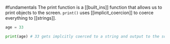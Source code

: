 #fundamentals 
The print function is a [[built_ins]] function that allows us to print objects to the screen. `print()` uses [[implicit_coercion]] to coerce everything to [[strings]].

```python
age = 33

print(age) # 33 gets implcitly coerced to a string and output to the screen
```